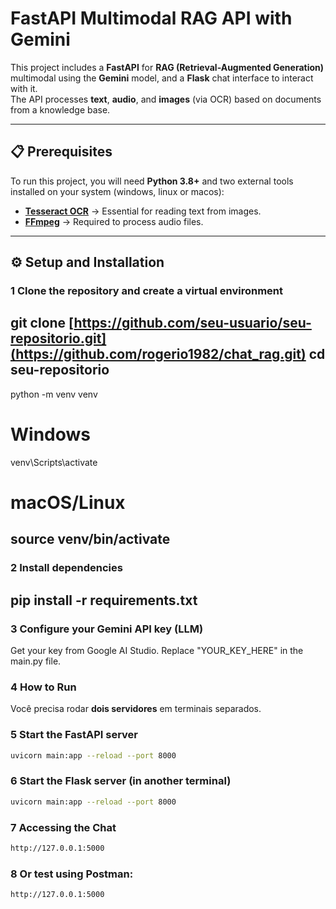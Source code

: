 # FastAPI Multimodal RAG API with Gemini

This project includes a **FastAPI** for **RAG (Retrieval-Augmented Generation)** multimodal using the **Gemini** model, and a **Flask** chat interface to interact with it.  
The API processes **text**, **audio**, and **images** (via OCR) based on documents from a knowledge base.


---

## 📋 Prerequisites

To run this project, you will need **Python 3.8+** and two external tools installed on your system (windows, linux or macos):

- **[Tesseract OCR](https://github.com/tesseract-ocr/tesseract)** → Essential for reading text from images. 
- **[FFmpeg](https://ffmpeg.org/download.html)** → Required to process audio files.

---

## ⚙️ Setup and Installation

### 1 Clone the repository and create a virtual environment
git clone [https://github.com/seu-usuario/seu-repositorio.git](https://github.com/rogerio1982/chat_rag.git)
cd seu-repositorio
---

python -m venv venv
# Windows
venv\Scripts\activate
# macOS/Linux
source venv/bin/activate
---

### 2 Install dependencies
pip install -r requirements.txt
---

### 3 Configure your Gemini API key (LLM)
Get your key from Google AI Studio.
Replace "YOUR_KEY_HERE" in the main.py file.

### 4 How to Run
Você precisa rodar **dois servidores** em terminais separados.

### 5  Start the FastAPI server
```bash
uvicorn main:app --reload --port 8000
```
### 6 Start the Flask server (in another terminal)
```bash
uvicorn main:app --reload --port 8000
```
### 7 Accessing the Chat
```bash
http://127.0.0.1:5000
```
### 8 Or test using Postman:
```bash
http://127.0.0.1:5000
